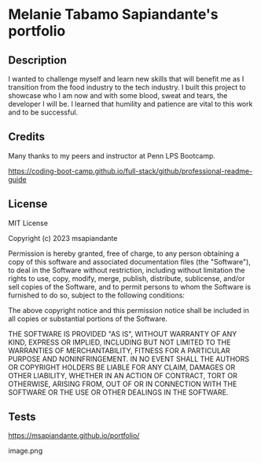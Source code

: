 # Melanie Tabamo Sapiandante's portfolio

## Description
I wanted to challenge myself and learn new skills that will benefit me as I transition from the food industry to the tech industry. 
I built this project to showcase who I am now and with some blood, sweat and tears, the developer I will be. 
I learned that humility and patience are vital to this work and to be successful. 

## Credits
Many thanks to my peers and instructor at Penn LPS Bootcamp. 

https://coding-boot-camp.github.io/full-stack/github/professional-readme-guide

## License

MIT License

Copyright (c) 2023 msapiandante

Permission is hereby granted, free of charge, to any person obtaining a copy
of this software and associated documentation files (the "Software"), to deal
in the Software without restriction, including without limitation the rights
to use, copy, modify, merge, publish, distribute, sublicense, and/or sell
copies of the Software, and to permit persons to whom the Software is
furnished to do so, subject to the following conditions:

The above copyright notice and this permission notice shall be included in all
copies or substantial portions of the Software.

THE SOFTWARE IS PROVIDED "AS IS", WITHOUT WARRANTY OF ANY KIND, EXPRESS OR
IMPLIED, INCLUDING BUT NOT LIMITED TO THE WARRANTIES OF MERCHANTABILITY,
FITNESS FOR A PARTICULAR PURPOSE AND NONINFRINGEMENT. IN NO EVENT SHALL THE
AUTHORS OR COPYRIGHT HOLDERS BE LIABLE FOR ANY CLAIM, DAMAGES OR OTHER
LIABILITY, WHETHER IN AN ACTION OF CONTRACT, TORT OR OTHERWISE, ARISING FROM,
OUT OF OR IN CONNECTION WITH THE SOFTWARE OR THE USE OR OTHER DEALINGS IN THE
SOFTWARE.



## Tests

https://msapiandante.github.io/portfolio/

image.png